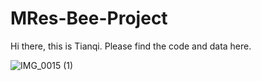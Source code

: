 # MRes-Bee-Project
Hi there, this is Tianqi. Please find the code and data here. 

![IMG_0015 (1)](https://github.com/user-attachments/assets/89642280-816f-47a2-9b70-b9b92ab0ed90)
